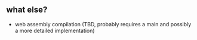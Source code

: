
## what else?

- web assembly compilation (TBD, probably requires a main and possibly a more detailed implementation)

